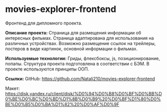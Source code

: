 # movies-explorer-frontend
Фронтенд для дипломного проекта.

**Описание проекта:**
Страница для размещения информации об интересных фильмах. Страница адаптирована для использования на различных устройствах. Возможно размещение ссылок на трейлеры, постеров в виде картинок, основной информации о фильмах. 

**Используемые технологии:**
Гриды, флексбоксы, js, позиционирование, попапы. Структура проекта подготовлена в соответствии с БЭМ. В проекте используются принципы ООП.

**Ссылки:**
GitHub: https://github.com/Natali210/movies-explorer-frontend

Макет: https://disk.yandex.ru/client/disk/%D0%94%D0%B8%D0%BF%D0%BB%D0%BE%D0%BC%D0%BD%D1%8B%D0%B9%20%D0%BF%D1%80%D0%BE%D0%B5%D0%BA%D1%82%20%D0%AF%D0%9F